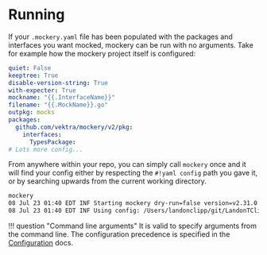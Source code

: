 Running
========

If your `.mockery.yaml` file has been populated with the packages and interfaces you want mocked, mockery can be run with no arguments. Take for example how the mockery project itself is configured:

```yaml
quiet: False
keeptree: True
disable-version-string: True
with-expecter: True
mockname: "{{.InterfaceName}}"
filename: "{{.MockName}}.go"
outpkg: mocks
packages:
  github.com/vektra/mockery/v2/pkg:
    interfaces:
      TypesPackage:
# Lots more config...
```

From anywhere within your repo, you can simply call `mockery` once and it will find your config either by respecting the `#!yaml config` path you gave it, or by searching upwards from the current working directory.

```bash
mockery
08 Jul 23 01:40 EDT INF Starting mockery dry-run=false version=v2.31.0
08 Jul 23 01:40 EDT INF Using config: /Users/landonclipp/git/LandonTClipp/mockery/.mockery.yaml dry-run=false version=v2.31.0
```

!!! question "Command line arguments"
    It is valid to specify arguments from the command line. The configuration precedence is specified in the [Configuration](configuration.md#merging-precedence) docs.
